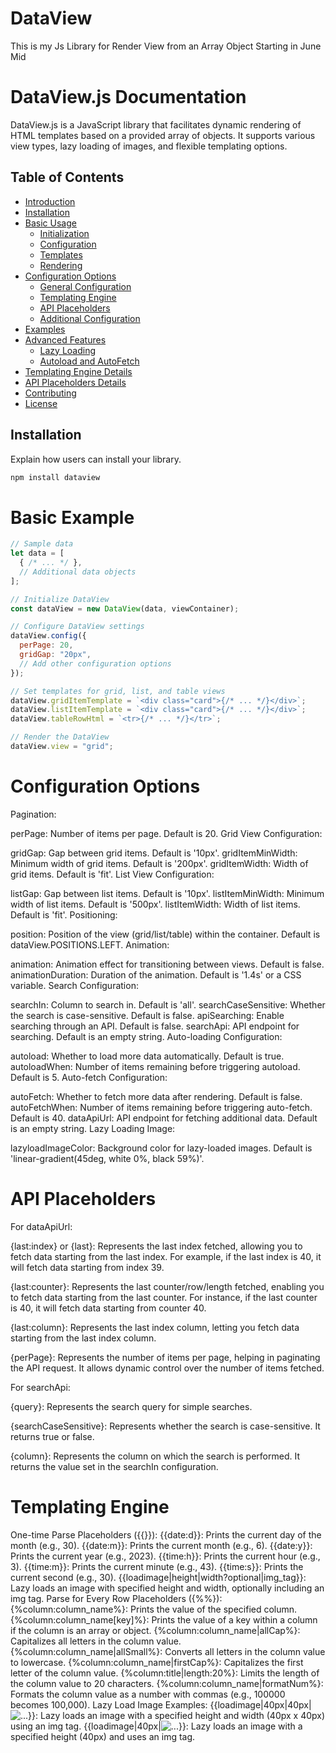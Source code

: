 # DataView
This is my Js Library for Render View from an Array Object Starting in June Mid


# DataView.js Documentation

DataView.js is a JavaScript library that facilitates dynamic rendering of HTML templates based on a provided array of objects. It supports various view types, lazy loading of images, and flexible templating options.

## Table of Contents

- [Introduction](#introduction)
- [Installation](#installation)
- [Basic Usage](#basic-usage)
  - [Initialization](#initialization)
  - [Configuration](#configuration)
  - [Templates](#templates)
  - [Rendering](#rendering)
- [Configuration Options](#configuration-options)
  - [General Configuration](#general-configuration)
  - [Templating Engine](#templating-engine)
  - [API Placeholders](#api-placeholders)
  - [Additional Configuration](#additional-configuration)
- [Examples](#examples)
- [Advanced Features](#advanced-features)
  - [Lazy Loading](#lazy-loading)
  - [Autoload and AutoFetch](#autoload-and-autofetch)
- [Templating Engine Details](#templating-engine-details)
- [API Placeholders Details](#api-placeholders-details)
- [Contributing](#contributing)
- [License](#license)

## Installation

Explain how users can install your library.

```bash
npm install dataview

```

# Basic Example

```javascript
// Sample data
let data = [
  { /* ... */ },
  // Additional data objects
];

// Initialize DataView
const dataView = new DataView(data, viewContainer);

// Configure DataView settings
dataView.config({
  perPage: 20,
  gridGap: "20px",
  // Add other configuration options
});

// Set templates for grid, list, and table views
dataView.gridItemTemplate = `<div class="card">{/* ... */}</div>`;
dataView.listItemTemplate = `<div class="card">{/* ... */}</div>`;
dataView.tableRowHtml = `<tr>{/* ... */}</tr>`;

// Render the DataView
dataView.view = "grid";

```
# Configuration Options

Pagination:

perPage: Number of items per page. Default is 20.
Grid View Configuration:

gridGap: Gap between grid items. Default is '10px'.
gridItemMinWidth: Minimum width of grid items. Default is '200px'.
gridItemWidth: Width of grid items. Default is 'fit'.
List View Configuration:

listGap: Gap between list items. Default is '10px'.
listItemMinWidth: Minimum width of list items. Default is '500px'.
listItemWidth: Width of list items. Default is 'fit'.
Positioning:

position: Position of the view (grid/list/table) within the container. Default is dataView.POSITIONS.LEFT.
Animation:

animation: Animation effect for transitioning between views. Default is false.
animationDuration: Duration of the animation. Default is '1.4s' or a CSS variable.
Search Configuration:

searchIn: Column to search in. Default is 'all'.
searchCaseSensitive: Whether the search is case-sensitive. Default is false.
apiSearching: Enable searching through an API. Default is false.
searchApi: API endpoint for searching. Default is an empty string.
Auto-loading Configuration:

autoload: Whether to load more data automatically. Default is true.
autoloadWhen: Number of items remaining before triggering autoload. Default is 5.
Auto-fetch Configuration:

autoFetch: Whether to fetch more data after rendering. Default is false.
autoFetchWhen: Number of items remaining before triggering auto-fetch. Default is 40.
dataApiUrl: API endpoint for fetching additional data. Default is an empty string.
Lazy Loading Image:

lazyloadImageColor: Background color for lazy-loaded images. Default is 'linear-gradient(45deg, white 0%, black 59%)'.

# API Placeholders

For dataApiUrl:

{last:index} or {last}: Represents the last index fetched, allowing you to fetch data starting from the last index. For example, if the last index is 40, it will fetch data starting from index 39.

{last:counter}: Represents the last counter/row/length fetched, enabling you to fetch data starting from the last counter. For instance, if the last counter is 40, it will fetch data starting from counter 40.

{last:column}: Represents the last index column, letting you fetch data starting from the last index column.

{perPage}: Represents the number of items per page, helping in paginating the API request. It allows dynamic control over the number of items fetched.

For searchApi:

{query}: Represents the search query for simple searches.

{searchCaseSensitive}: Represents whether the search is case-sensitive. It returns true or false.

{column}: Represents the column on which the search is performed. It returns the value set in the searchIn configuration.

# Templating Engine

One-time Parse Placeholders ({{}}):
{{date:d}}: Prints the current day of the month (e.g., 30).
{{date:m}}: Prints the current month (e.g., 6).
{{date:y}}: Prints the current year (e.g., 2023).
{{time:h}}: Prints the current hour (e.g., 3).
{{time:m}}: Prints the current minute (e.g., 43).
{{time:s}}: Prints the current second (e.g., 30).
{{loadimage|height|width?optional|img_tag}}: Lazy loads an image with specified height and width, optionally including an img tag.
Parse for Every Row Placeholders ({%%}):
{%column:column_name%}: Prints the value of the specified column.
{%column:column_name[key]%}: Prints the value of a key within a column if the column is an array or object.
{%column:column_name|allCap%}: Capitalizes all letters in the column value.
{%column:column_name|allSmall%}: Converts all letters in the column value to lowercase.
{%column:column_name|firstCap%}: Capitalizes the first letter of the column value.
{%column:title|length:20%}: Limits the length of the column value to 20 characters.
{%column:column_name|formatNum%}: Formats the column value as a number with commas (e.g., 100000 becomes 100,000).
Lazy Load Image Examples:
{{loadimage|40px|40px|<img src="https://source.unsplash.com/random/300x250/?{%counter%}" className="card-img-top" alt="..." loading="lazy">}}: Lazy loads an image with a specified height and width (40px x 40px) using an img tag.
{{loadimage|40px|<img src="https://source.unsplash.com/random/300x250/?{%counter%}" className="card-img-top" alt="..." loading="lazy">}}: Lazy loads an image with a specified height (40px) and uses an img tag.